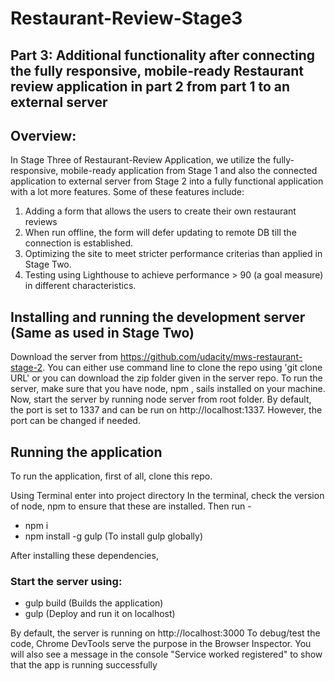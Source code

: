 

# Restaurant-Review-Stage3
## Part 3: Additional functionality after connecting the fully responsive, mobile-ready Restaurant review application in part 2 from part 1 to an external server

## Overview:
In Stage Three of Restaurant-Review Application, we utilize the fully-responsive, mobile-ready application from Stage 1 and also the connected application to external server from Stage 2 into a fully functional application with a lot more features. 
Some of these features include:
1. Adding a form that allows the users to create their own restaurant reviews
2. When run offline, the form will defer updating to remote DB till the connection is established.
3. Optimizing the site to meet stricter performance criterias than applied in Stage Two.
4. Testing using Lighthouse to achieve performance > 90 (a goal measure) in  different characteristics.


## Installing and running the development server (Same as used in Stage Two)
Download the server from https://github.com/udacity/mws-restaurant-stage-2. You can either use command line to clone the repo using 'git clone URL' or you can download the zip folder given in the server repo. To run the server, make sure that you have node, npm , sails installed on your machine. Now, start the server by running node server from root folder. By default, the port is set to 1337 and can be run on http://localhost:1337. However, the port can be changed if needed.

## Running the application
To run the application, first of all, clone this repo.

Using Terminal enter into project directory
In the terminal, check the version of node, npm to ensure that these are installed.
Then run -
* npm i 
* npm install -g gulp (To install gulp globally)

After installing these dependencies, 
### Start the server using: 
* gulp build (Builds the application)
* gulp (Deploy and run it on localhost) 

By default, the server is running on http://localhost:3000
To debug/test the code, Chrome DevTools serve the purpose in the Browser Inspector. You will also see a message in the console "Service worked registered" to show that the app is running successfully
